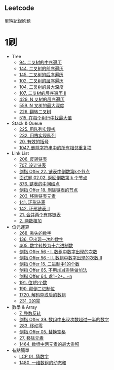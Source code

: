 ## Leetcode
單純記錄刷題
# 1刷
* Tree
  * [94.  二叉树的中序遍历](https://leetcode-cn.com/problems/binary-tree-inorder-traversal/)
  * [144. 二叉树的前序遍历](https://leetcode-cn.com/problems/binary-tree-preorder-traversal/)
  * [145. 二叉树的后序遍历](https://leetcode-cn.com/problems/binary-tree-postorder-traversal/)
  * [102. 二叉树的层序遍历](https://leetcode-cn.com/problems/binary-tree-level-order-traversal/)
  * [104. 二叉树的最大深度](https://leetcode-cn.com/problems/maximum-depth-of-binary-tree/)
  * [107. 二叉树的层序遍历 II](https://leetcode-cn.com/problems/binary-tree-level-order-traversal-ii/)
  * [429. N 叉树的层序遍历](https://leetcode-cn.com/problems/n-ary-tree-level-order-traversal/)
  * [559. N 叉树的最大深度](https://leetcode-cn.com/problems/maximum-depth-of-n-ary-tree/)
  * [226. 翻转二叉树](https://leetcode-cn.com/problems/invert-binary-tree/)
  * [515. 在每个树行中找最大值](https://leetcode-cn.com/submissions/detail/140348931/)
* Stack & Queue
  * [225. 用队列实现栈](https://leetcode-cn.com/problems/implement-stack-using-queues/)
  * [232. 用栈实现队列](https://leetcode-cn.com/problems/implement-queue-using-stacks/)
  * [20. 有效的括号](https://leetcode-cn.com/problems/valid-parentheses/)
  * [1047. 删除字符串中的所有相邻重复项](https://leetcode-cn.com/problems/remove-all-adjacent-duplicates-in-string/)
* Link List
  * [206. 反转链表](https://leetcode-cn.com/problems/reverse-linked-list/)
  * [707. 设计链表](https://leetcode-cn.com/problems/design-linked-list/)
  * [剑指 Offer 22. 链表中倒数第k个节点](https://leetcode-cn.com/problems/lian-biao-zhong-dao-shu-di-kge-jie-dian-lcof/)
  * [面试题 02.02. 返回倒数第 k 个节点](https://leetcode-cn.com/problems/kth-node-from-end-of-list-lcci/)
  * [876. 链表的中间结点](https://leetcode-cn.com/problems/middle-of-the-linked-list/)
  * [剑指 Offer 18. 删除链表的节点](https://leetcode-cn.com/problems/shan-chu-lian-biao-de-jie-dian-lcof/)
  * [203. 移除链表元素](https://leetcode-cn.com/problems/remove-linked-list-elements/)
  * [141. 环形链表](https://leetcode-cn.com/problems/linked-list-cycle/)
  * [142. 环形链表 II](https://leetcode-cn.com/problems/linked-list-cycle-ii/)
  * [21. 合并两个有序链表](https://leetcode-cn.com/problems/merge-two-sorted-lists/)
  * [2. 两数相加](https://leetcode-cn.com/problems/add-two-numbers/)
* 位元運算
  * [268. 丢失的数字](https://leetcode-cn.com/problems/missing-number/)
  * [136. 只出现一次的数字](https://leetcode-cn.com/problems/single-number/) 
  * [405. 数字转换为十六进制数](https://leetcode-cn.com/problems/convert-a-number-to-hexadecimal/)
  * [剑指 Offer 56 - I. 数组中数字出现的次数](https://leetcode-cn.com/problems/shu-zu-zhong-shu-zi-chu-xian-de-ci-shu-lcof/)
  * [剑指 Offer 56 - II. 数组中数字出现的次数 II](https://leetcode-cn.com/problems/shu-zu-zhong-shu-zi-chu-xian-de-ci-shu-ii-lcof/)
  * [剑指 Offer 15. 二进制中1的个数](https://leetcode-cn.com/problems/er-jin-zhi-zhong-1de-ge-shu-lcof/)
  * [剑指 Offer 65. 不用加减乘除做加法](https://leetcode-cn.com/problems/bu-yong-jia-jian-cheng-chu-zuo-jia-fa-lcof/submissions/)
  * [剑指 Offer 64. 求1+2+…+n](https://leetcode-cn.com/problems/qiu-12n-lcof/)
  * [191. 位1的个数](https://leetcode-cn.com/problems/number-of-1-bits/)
  * [190. 颠倒二进制位](https://leetcode-cn.com/problems/reverse-bits/)
  * [1720. 解码异或后的数组](https://leetcode-cn.com/problems/decode-xored-array/)
  * [231. 2的幂](https://leetcode-cn.com/problems/power-of-two/)
* 數學 & Array
  * [7. 整数反转](https://leetcode-cn.com/problems/reverse-integer/)
  * [剑指 Offer 39. 数组中出现次数超过一半的数字](https://leetcode-cn.com/problems/shu-zu-zhong-chu-xian-ci-shu-chao-guo-yi-ban-de-shu-zi-lcof/)
  * [283. 移动零](https://leetcode-cn.com/problems/move-zeroes/)
  * [剑指 Offer 05. 替换空格](https://leetcode-cn.com/problems/ti-huan-kong-ge-lcof/)
  * [27. 移除元素](https://leetcode-cn.com/problems/remove-element/)
  * [1464. 数组中两元素的最大乘积](https://leetcode-cn.com/problems/maximum-product-of-two-elements-in-an-array/)
* 有點簡單
  * [LCP 01. 猜数字](https://leetcode-cn.com/problems/guess-numbers/)
  * [1480. 一维数组的动态和](https://leetcode-cn.com/problems/running-sum-of-1d-array/)
